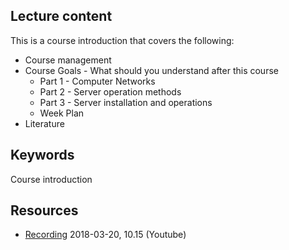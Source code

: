 ## Lecture content
This is a course introduction that covers the following:
* Course management
* Course Goals - What should you understand after this course
  * Part 1 - Computer Networks
  * Part 2 - Server operation methods
  * Part 3 - Server installation and operations
  * Week Plan
* Literature


## Keywords
Course introduction

## Resources
- [Recording](https://www.youtube.com/watch?v=774AGog-tuY&t=4m24s) 2018-03-20, 10.15 (Youtube)
